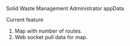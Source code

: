 Solid Waste Management Administrator appData

Current feature
1. Map with number of routes.
2. Web socket pull data for map.
